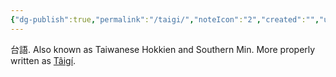 ```yaml
---
{"dg-publish":true,"permalink":"/taigi/","noteIcon":"2","created":"","updated":""}
---
```


台語. Also known as Taiwanese Hokkien and Southern Min. More properly written as [Tâigí](https://en.wikipedia.org/wiki/Taiwanese_Hokkien).